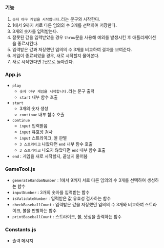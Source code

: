 ### 기능
1. `숫자 야구 게임을 시작합니다.`라는 문구와 시작한다.
2. 1에서 9까지 서로 다른 임의의 수 3개를 선택하여 저장한다.
3. 3개의 숫자를 입력받는다.
4. 잘못된 값을 입력받았을 경우 `throw`문을 사용해 예외를 발생시킨 후 애플리케이션을 종료시킨다.
5. 입력받은 값과 저장했던 임의의 수 3개를 비교하여 결과를 보여준다.
6. 게임이 종료되었을 경우, 새로 시작할지 물어본다.
7. 새로 시작한다면 `2번`으로 돌아간다.

### App.js
- `play`
  - `숫자 야구 게임을 시작합니다.`라는 문구 출력
  - `start` 내부 함수 호출
- `start`
  - 3개의 숫자 생성
  - `continue` 내부 함수 호출
- `continue`
  - `input` 입력받음
  - `input` 유효성 검사
  - `input` 스트라이크, 볼 판별
  - `3 스트라이크` 나왔다면 `end` 내부 함수 호출
  - `3 스트라이크` 나오지 않았다면 `end` 내부 함수 호출
- `end` : 게임을 새로 시작할지, 끝낼지 물어봄

### GameTool.js
- `generateRandomNumber` : 1에서 9까지 서로 다른 임의의 수 3개를 선택하여 생성하는 함수
- `inputNumber` : 3개의 숫자를 입력받는 함수
- `isValidateNumber` : 입력받은 값 유효성 검사하는 함수
- `checkBaseballCount` : 입력받은 값을 저장했던 임의의 수 3개와 비교하여 스트라이크, 볼을 판별하는 함수
- `printBaseballCount` : 스트라이크, 볼, 낫싱을 출력하는 함수

### Constants.js
- 출력 메시지